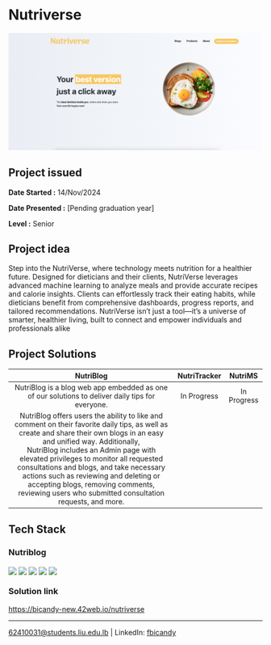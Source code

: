 # Nutriverse 

<p align="center">
    <img src="welcomepage.png" title="Nutriverse webview"/>
</p>

## Project issued

<b>Date Started :</b> 14/Nov/2024

<b>Date Presented :</b> [Pending graduation year]

<b>Level :</b> Senior

## Project idea
Step into the NutriVerse, where technology meets nutrition for a healthier future. Designed for dieticians and their clients, NutriVerse leverages advanced machine learning to analyze meals and provide accurate recipes and calorie insights. Clients can effortlessly track their eating habits, while dieticians benefit from comprehensive dashboards, progress reports, and tailored recommendations. NutriVerse isn’t just a tool—it’s a universe of smarter, healthier living, built to connect and empower individuals and professionals alike

## Project Solutions

| **NutriBlog**  | **NutriTracker** | **NutriMS** |
|:-----------------------------------------------------:|:----------------:|:-----------:|
| NutriBlog is a blog web app embedded as one of our solutions to deliver daily tips for everyone.| In    Progress | In Progress
  NutriBlog offers users the ability to like and comment on their favorite daily tips, as well as create   and share their own blogs in an easy and unified way. Additionally,<br>NutriBlog includes an Admin      page with elevated privileges to monitor all requested consultations and blogs, and take necessary      actions such as reviewing and deleting or accepting blogs, removing comments, reviewing users who       submitted consultation requests, and more.|               |          |


## Tech Stack
 ### Nutriblog
<img align="center" width="3%" src="https://user-images.githubusercontent.com/25181517/192158954-f88b5814-d510-4564-b285-dff7d6400dad.png"/> <img align="center" width="3%" src="https://upload.wikimedia.org/wikipedia/commons/thumb/d/d5/Tailwind_CSS_Logo.svg/2560px-Tailwind_CSS_Logo.svg.png"/> <img align="center" width="6%" src="https://www.andreafiori.net/img/software-development/posts/php8-features.gif"/> <img align="center" width="6%" src="https://raw.githubusercontent.com/marwin1991/profile-technology-icons/refs/heads/main/icons/mysql.png"/> <img align="center" width="5%" src="https://infinityfree-forum-uploads.s3.dualstack.eu-central-1.amazonaws.com/original/3X/a/a/aa031572455185b8e9ad7c1bc79f3816a1eb2a1b.png"/>



### Solution link

https://bicandy-new.42web.io/nutriverse

---
62410031@students.liu.edu.lb | LinkedIn: [fbicandy](https://www.linkedin.com/in/freddy-bicandy/)
